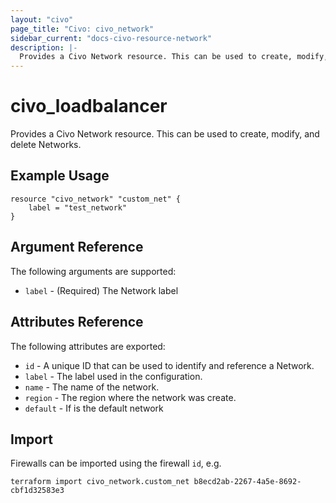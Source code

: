 ```yaml
---
layout: "civo"
page_title: "Civo: civo_network"
sidebar_current: "docs-civo-resource-network"
description: |-
  Provides a Civo Network resource. This can be used to create, modify, and delete Networks.
---
```


# civo\_loadbalancer

Provides a Civo Network resource. This can be used to create,
modify, and delete Networks.

## Example Usage

```hcl
resource "civo_network" "custom_net" {
    label = "test_network"
}
```

## Argument Reference

The following arguments are supported:

* `label` - (Required) The Network label


## Attributes Reference

The following attributes are exported:

* `id` - A unique ID that can be used to identify and reference a Network.
* `label` - The label used in the configuration.
* `name` - The name of the network.
* `region` - The region where the network was create.
* `default` - If is the default network

## Import

Firewalls can be imported using the firewall `id`, e.g.

```
terraform import civo_network.custom_net b8ecd2ab-2267-4a5e-8692-cbf1d32583e3
```